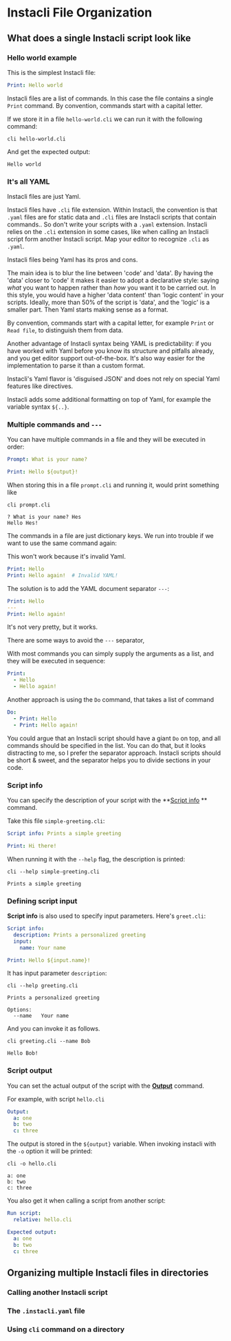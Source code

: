 # Instacli File Organization

## What does a single Instacli script look like

### Hello world example

This is the simplest Instacli file:

```yaml file:hello-world.cli
Print: Hello world
```

Instacli files are a list of commands. In this case the file contains a single `Print` command. By convention, commands
start with a capital letter.

If we store it in a file `hello-world.cli` we can run it with the following command:

```commandline cli
cli hello-world.cli
```

And get the expected output:

```cli output
Hello world
```

### It's all YAML

Instacli files are just Yaml.

<!-- Note: avoid 'wall of text' here and move the motivational part somewhere else -->

Instacli files have `.cli` file extension. Within Instacli, the convention is that `.yaml` files are for static data
and `.cli` files are Instacli scripts that contain commands.. So don't write your scripts with a `.yaml` extension.
Instacli relies on the `.cli` extension in some cases, like when calling an Instacli script form another Instacli
script. Map your editor to recognize `.cli`
as `.yaml`.

Instacli files being Yaml has its pros and cons.

The main idea is to blur the line between 'code' and 'data'. By having the 'data' closer to 'code' it makes it easier to
adopt a declarative style: saying _what_ you want to happen rather than _how_ you want it to be carried out. In this
style, you would have a higher 'data content' than 'logic content' in your scripts. Ideally, more than 50% of the script
is 'data', and the 'logic' is a smaller part. Then Yaml starts making sense as a format.

By convention, commands start with a capital letter, for example `Print` or `Read file`, to distinguish them from data.

Another advantage of Instacli syntax being YAML is predictability: if you have worked with Yaml before you know its
structure and pitfalls already, and you get editor support out-of-the-box. It's also way easier for the implementation
to parse it than a custom format.

Instacli's Yaml flavor is 'disguised JSON' and does not rely on special Yaml features like directives.

Instacli adds some additional formatting on top of Yaml, for example the variable syntax `${..}`.

### Multiple commands and `---`

You can have multiple commands in a file and they will be executed in order:

```yaml file:prompt.cli
Prompt: What is your name?

Print: Hello ${output}!
```

When storing this in a file `prompt.cli` and running it, would print something like

<!-- cli input
What is your name?: Hes
-->

```commandline cli
cli prompt.cli
```

```cli output
? What is your name? Hes
Hello Hes!
```

The commands in a file are just dictionary keys. We run into trouble if we want to use the same command again:

This won't work because it's invalid Yaml.

```yaml
Print: Hello
Print: Hello again!  # Invalid YAML!
```

The solution is to add the YAML document separator `---`:

```yaml instacli
Print: Hello
---
Print: Hello again!
```

It's not very pretty, but it works.

There are some ways to avoid the `---` separator,

With most commands you can simply supply the arguments as a list, and they will be executed in sequence:

```yaml instacli
Print:
  - Hello
  - Hello again!
```

<!-- Print is a bad example!!! It is a list processor designed to print lists "as lists" -->

Another approach is using the `Do` command, that takes a list of command

```yaml instacli
Do:
  - Print: Hello
  - Print: Hello again!
```

You could argue that an Instacli script should have a giant `Do` on top, and all commands should be specified in the
list. You can do that, but it looks distracting to me, so I prefer the separator approach. Instacli scripts should be
short & sweet, and the separator helps you to divide sections in your code.

### Script info

You can specify the description of your script with the **[Script info](../reference/script-definition/Script%20info.md)
** command.

Take this file `simple-greeting.cli`:

```yaml file:simple-greeting.cli
Script info: Prints a simple greeting

Print: Hi there!
```

When running it with the `--help` flag, the description is printed:

```commandline cli
cli --help simple-greeting.cli
```

```cli output
Prints a simple greeting
```

### Defining script input

**Script info** is also used to specify input parameters. Here's `greet.cli`:

```yaml file:greeting.cli
Script info:
  description: Prints a personalized greeting
  input:
    name: Your name

Print: Hello ${input.name}!
```

It has input parameter `description`:

```commandline cli
cli --help greeting.cli
```

```cli output
Prints a personalized greeting

Options:
  --name   Your name
```

And you can invoke it as follows.

```commandline cli
cli greeting.cli --name Bob
```

```cli output
Hello Bob!
```

### Script output

You can set the actual output of the script with the **[Output](../reference/variables/Output.md)** command.

For example, with script `hello.cli`

```yaml file:hello.cli
Output:
  a: one
  b: two
  c: three
```

The output is stored in the `${output}` variable. When invoking instacli with the `-o` option it will be printed:

```commandline cli
cli -o hello.cli
```

```cli output
a: one
b: two
c: three
```

You also get it when calling a script from another script:

```yaml instacli
Run script:
  relative: hello.cli

Expected output:
  a: one
  b: two
  c: three
```

## Organizing multiple Instacli files in directories

### Calling another Instacli script

### The `.instacli.yaml` file

### Using `cli` command on a directory
